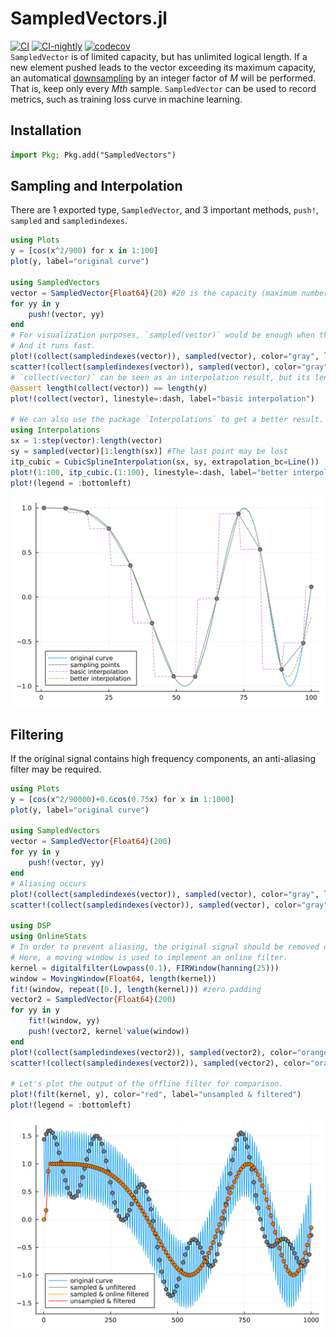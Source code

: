 # SampledVectors.jl
[![CI](https://github.com/guo-yong-zhi/SampledVectors.jl/actions/workflows/ci.yml/badge.svg)](https://github.com/guo-yong-zhi/SampledVectors.jl/actions/workflows/ci.yml) [![CI-nightly](https://github.com/guo-yong-zhi/SampledVectors.jl/actions/workflows/ci-nightly.yml/badge.svg)](https://github.com/guo-yong-zhi/SampledVectors.jl/actions/workflows/ci-nightly.yml) [![codecov](https://codecov.io/gh/guo-yong-zhi/SampledVectors.jl/branch/main/graph/badge.svg?token=785ZNXGQKL)](https://codecov.io/gh/guo-yong-zhi/SampledVectors.jl)  
`SampledVector` is of limited capacity, but has unlimited logical length. If a new element pushed leads to the vector exceeding its maximum capacity, an automatical [downsampling](https://en.wikipedia.org/wiki/Downsampling_(signal_processing)) by an integer factor of *M* will be performed. That is, keep only every *Mth* sample. `SampledVector` can be used to record metrics, such as training loss curve in machine learning.
## Installation
```julia
import Pkg; Pkg.add("SampledVectors")
```
## Sampling and Interpolation
There are 1 exported type, `SampledVector`, and 3 important methods, `push!`, `sampled` and `sampledindexes`.
```julia
using Plots
y = [cos(x^2/900) for x in 1:100]
plot(y, label="original curve")

using SampledVectors
vector = SampledVector{Float64}(20) #20 is the capacity (maximum number of stored elements)
for yy in y
    push!(vector, yy)
end
# For visualization purposes, `sampled(vector)` would be enough when the vector is set at proper capacity. 
# And it runs fast.
plot!(collect(sampledindexes(vector)), sampled(vector), color="gray", label="sampling points") 
scatter!(collect(sampledindexes(vector)), sampled(vector), color="gray", label=nothing)
# `collect(vector)` can be seen as an interpolation result, but its length may be very large.
@assert length(collect(vector)) == length(y)
plot!(collect(vector), linestyle=:dash, label="basic interpolation")

# We can also use the package `Interpolations` to get a better result.
using Interpolations
sx = 1:step(vector):length(vector)
sy = sampled(vector)[1:length(sx)] #The last point may be lost
itp_cubic = CubicSplineInterpolation(sx, sy, extrapolation_bc=Line())
plot!(1:100, itp_cubic.(1:100), linestyle=:dash, label="better interpolation")
plot!(legend = :bottomleft)
```
![sampling and interpolation](sampling_and_interpolation.svg)
## Filtering
If the original signal contains high frequency components, an anti-aliasing filter may be required.
```julia
using Plots
y = [cos(x^2/90000)+0.6cos(0.75x) for x in 1:1000]
plot(y, label="original curve")

using SampledVectors
vector = SampledVector{Float64}(200)
for yy in y
    push!(vector, yy)
end
# Aliasing occurs
plot!(collect(sampledindexes(vector)), sampled(vector), color="gray", label="sampled & unfiltered") 
scatter!(collect(sampledindexes(vector)), sampled(vector), color="gray", label=nothing)

using DSP
using OnlineStats
# In order to prevent aliasing, the original signal should be removed of its high-frequency components before pushed.
# Here, a moving window is used to implement an online filter.
kernel = digitalfilter(Lowpass(0.1), FIRWindow(hanning(25)))
window = MovingWindow(Float64, length(kernel))
fit!(window, repeat([0.], length(kernel))) #zero padding
vector2 = SampledVector{Float64}(200)
for yy in y
    fit!(window, yy)
    push!(vector2, kernel'value(window))
end
plot!(collect(sampledindexes(vector2)), sampled(vector2), color="orange", label="sampled & online filtered") 
scatter!(collect(sampledindexes(vector2)), sampled(vector2), color="orange", label=nothing)

# Let's plot the output of the offline filter for comparison.
plot!(filt(kernel, y), color="red", label="unsampled & filtered")
plot!(legend = :bottomleft)
```
![unfiltered vs filtered](unfiltered_vs_filtered.svg)
